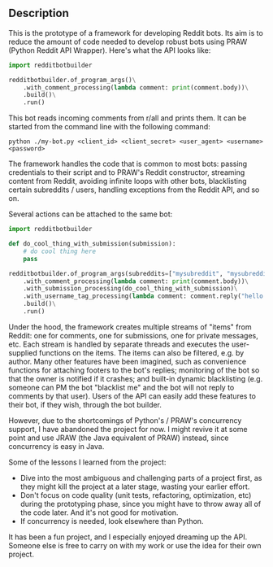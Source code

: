 ## Description
This is the prototype of a framework for developing Reddit bots. Its aim is to reduce the
amount of code needed to develop robust bots using PRAW (Python Reddit API Wrapper). Here's
what the API looks like:

```python
import redditbotbuilder

redditbotbuilder.of_program_args()\
    .with_comment_processing(lambda comment: print(comment.body))\
    .build()\
    .run()
```

This bot reads incoming comments from r/all and prints them. It can be started
from the command line with the following command:

```
python ./my-bot.py <client_id> <client_secret> <user_agent> <username> <password>
```

The framework handles the code that is common to most bots: passing credentials to their script and to PRAW's Reddit 
constructor, streaming content from Reddit, avoiding infinite loops with other bots, blacklisting
certain subreddits / users, handling exceptions from the Reddit API, and so on.

Several actions can be attached to the same bot:

```python
import redditbotbuilder

def do_cool_thing_with_submission(submission):
    # do cool thing here
    pass

redditbotbuilder.of_program_args(subreddits=["mysubreddit", "mysubreddit2"])\
    .with_comment_processing(lambda comment: print(comment.body))\
    .with_submission_processing(do_cool_thing_with_submission)\
    .with_username_tag_processing(lambda comment: comment.reply("hello!"))\
    .build()\
    .run()
```

Under the hood, the framework creates multiple streams of "items" from Reddit: one for
comments, one for submissions, one for private messages, etc. Each stream is handled by
separate threads and executes the user-supplied functions on the items. The items can also
be filtered, e.g. by author. Many other features have been imagined, such as convenience
functions for attaching footers to the bot's replies; monitoring of the bot so that the owner is
notified if it crashes; and built-in dynamic blacklisting (e.g. someone can PM the bot "blacklist me"
and the bot will not reply to comments by that user). Users of the API can easily add these
features to their bot, if they wish, through the bot builder.

However, due to the shortcomings of Python's / PRAW's concurrency support, I have abandoned the
project for now. I might revive it at some point and use JRAW (the Java equivalent of PRAW) instead,
since concurrency is easy in Java.

Some of the lessons I learned from the project:

* Dive into the most ambiguous and challenging parts of a project first, as they might kill the
project at a later stage, wasting your earlier effort.
* Don't focus on code quality (unit tests, refactoring, optimization, etc) during the prototyping phase, since
you might have to throw away all of the code later. And it's not good for motivation.
* If concurrency is needed, look elsewhere than Python.

It has been a fun project, and I especially enjoyed dreaming up the API. Someone else is
free to carry on with my work or use the idea for their own project.
